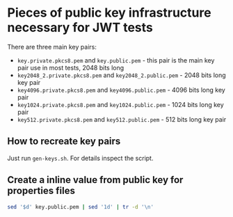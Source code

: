 # Pieces of public key infrastructure necessary for JWT tests

There are three main key pairs:

* `key.private.pkcs8.pem` and `key.public.pem` - this pair is the main key pair use in most tests, 2048 bits long
* `key2048_2.private.pkcs8.pem` and `key2048_2.public.pem` - 2048 bits long key pair
* `key4096.private.pkcs8.pem` and `key4096.public.pem` - 4096 bits long key pair
* `key1024.private.pkcs8.pem` and `key1024.public.pem` - 1024 bits long key pair
* `key512.private.pkcs8.pem` and `key512.public.pem` - 512 bits long key pair

## How to recreate key pairs

Just run `gen-keys.sh`. For details inspect the script.

## Create a inline value from public key for properties files

```bash
sed '$d' key.public.pem | sed '1d' | tr -d '\n'
```